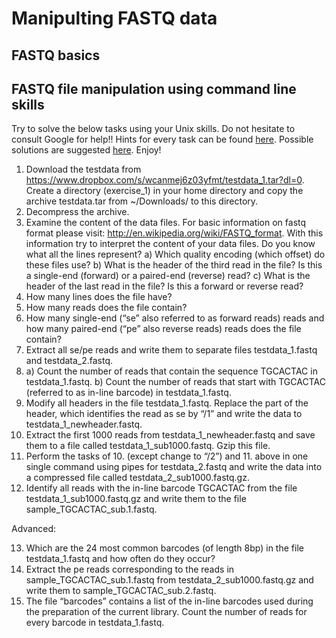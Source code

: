# Manipulting FASTQ data

## FASTQ basics

## FASTQ file manipulation using command line skills

Try to solve the below tasks using your Unix skills. Do not hesitate to consult Google for help!! Hints for every task can be found [here](). Possible solutions are suggested [here](). Enjoy!


1. Download the testdata from https://www.dropbox.com/s/wcanmej6z03yfmt/testdata_1.tar?dl=0. Create a directory (exercise_1) in your home directory and copy the archive testdata.tar from ~/Downloads/ to this directory.
2. Decompress the archive.
3. Examine the content of the data files. For basic information on fastq format please visit: http://en.wikipedia.org/wiki/FASTQ_format. With this information try to interpret the content of your data files. Do you know what all the lines represent? 
a) Which quality encoding (which offset) do these files use? 
b) What is the header of the third read in the file? Is this a single-end (forward) or a paired-end (reverse) read? 
c) What is the header of the last read in the file? Is this a forward or reverse read?
4. How many lines does the file have?
5. How many reads does the file contain?
6. How many single-end (“se” also referred to as forward reads) reads and how many paired-end (“pe” also reverse reads) reads does the file contain?
7. Extract all se/pe reads and write them to separate files testdata_1.fastq and testdata_2.fastq.
8. a) Count the number of reads that contain the sequence TGCACTAC in testdata_1.fastq. 
b) Count the number of reads that start with TGCACTAC (referred to as in-line barcode) in testdata_1.fastq.
9. Modify all headers in the file testdata_1.fastq. Replace the part of the header, which identifies the read as se by “/1” and write the data to testdata_1_newheader.fastq.
10. Extract the first 1000 reads from testdata_1_newheader.fastq and save them to a file called testdata_1_sub1000.fastq. Gzip this file. 
11. Perform the tasks of 10. (except change to “/2”) and 11. above in one single command using pipes for testdata_2.fastq and write the data into a compressed file called testdata_2_sub1000.fastq.gz.
12. Identify all reads with the in-line barcode TGCACTAC from the file testdata_1_sub1000.fastq.gz and write them to the file sample_TGCACTAC_sub.1.fastq. 

Advanced:

13. Which are the 24 most common barcodes (of length 8bp) in the file testdata_1.fastq and how often do they occur?
14. Extract the pe reads corresponding to the reads in sample_TGCACTAC_sub.1.fastq from testdata_2_sub1000.fastq.gz and write them to sample_TGCACTAC_sub.2.fastq.
15. The file “barcodes” contains a list of the in-line barcodes used during the preparation of the current library. Count the number of reads for every barcode in testdata_1.fastq.



